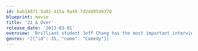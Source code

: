 ```yaml
---
id: bab14871-5a81-415a-9a48-7d2dd0540370
blueprint: movie
title: '21 & Over'
release_date: '2013-03-01'
overview: 'Brilliant student Jeff Chang has the most important interview of his life tomorrow.  But today is still his birthday, what starts off as a casual celebration with friends evolves into a night of debauchery that risks to derail his life plan.'
genres: '[{"id": 35, "name": "Comedy"}]'
---
```

